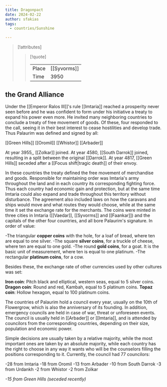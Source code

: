 ```yaml
---
title: Dragonpact
date: 2024-02-22
author: sfakias
tags:
  - countries/Sunshine

---
```

> [!attributes]
> 
> > [!quote]
> >
> > | | |
> > | --- | --- |
> > | Place | [[Syvorms]] |
> > | Time | 3950 |


## the Grand Alliance

Under the [[Emperor Ralos III]]'s rule [[Imtaria]] reached a prosperity never seen before and he was confident to form under his initiative a treaty to expand his power even more. He invited many neighboring countries to conclude a treaty of free movement of goods. Of these, four responded to the call, seeing it in their best interest to cease hostilities and develop trade. Thus Palaurim was defined and signed by all:

[[Green Hills]]
[[Oromil]]
[[Whistor]]
[[Arbader]] 

At year 3955,, [[Zolkar]] joined.
At year 4580, [[South Darrok]] joined, resulting in a split between the original [[Darrok]].
At year 4817, [[Green Hills]] seceded after a [[Focus shift|tragic death]] of their envoy.

In these countries the treaty defined the free movement of merchandise and goods. Responsible for maintaining order was Imtaria's army throughout the land and in each country its corresponding fighting force. Thus each country had economic gain and protection, but at the same time Imtaria could also expand and trade throughout this territory without disturbance. The agreement also included laws on how the caravans and ships would move and what routes they would choose, while at the same time it set the exchange rate for the merchants. The coins were minted in three cities in Imtaria ([[Vaedar]], [[Syvorms]] and [[Faankar]]) and the capitals of the other four countries, and all bore Palaurim's signature. In order of value:

-The triangular **copper coins** with the hole, for a loaf of bread, where ten are equal to one silver.
-The square **silver coins**, for a truckle of cheese, where ten are equal to one gold.
-The round **gold coins**, for a goat. It is the basic unit of measurement, where ten is equal to one platinum.
-The rectangular **platinum coins**, for a cow.

Besides these, the exchange rate of other currencies used by other cultures was set:

**Iron coin**: Pitch black and elliptical, western seas, equal to 5 silver coins.
**Dragon coin**: Round and red, Kambah, equal to 5 platinum coins.
**Topaz coin**: Hollow hexagon, equal to 100 platinum coins.

The countries of Palaurim hold a council every year, usually on the 10th of Flowergrow, which is also the anniversary of its founding. In addition, emergency councils are held in case of war, threat or unforeseen events. The council is usually held in [[Arbader]] or [[Imtaria]], and is attended by councilors from the corresponding countries, depending on their size, population and economic power.

Simple decisions are usually taken by a relative majority, while the most important ones are taken by an absolute majority, while each country has the right to choose in any way it wants who will be the counselors filling the positions corresponding to it. Currently, the council had 77 councilors:

-28 from Imtaria
-18 from Oromil
-13 from Arbader
-10 from South Darrok
-3 from Urdankh
-2 from Whistor
-2 from Zolkar

*-15 from Green Hills (seceded recently)*